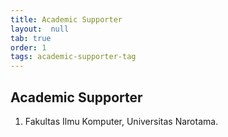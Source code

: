 ```yaml
---
title: Academic Supporter
layout:  null
tab: true
order: 1
tags: academic-supporter-tag
---
```


## Academic Supporter

1. Fakultas Ilmu Komputer, Universitas Narotama.
